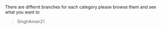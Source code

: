 There are differnt branches for each category please browse them and see what you want to
> SinghAman21